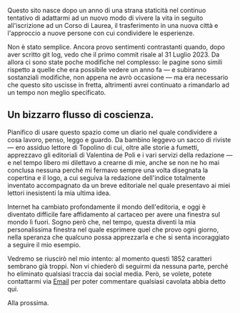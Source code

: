 Questo sito nasce dopo un anno di una strana staticità nel continuo tentativo di adattarmi ad un nuovo modo di vivere la vita in seguito all'iscrizione ad un Corso di Laurea, il trasferimento in una nuova città e l'approccio a nuove persone con cui condividere le esperienze.

Non è stato semplice. Ancora provo sentimenti contrastanti quando, dopo aver scritto <span className="inline-code">git log</span>, vedo che il primo commit risale al 31 Luglio 2023. Da allora ci sono state poche modifiche nel complesso: le pagine sono simili rispetto a quelle che era possibile vedere un anno fa — e subiranno sostanziali modifiche, non appena ne avrò occasione — ma era necessario che questo sito uscisse in fretta, altrimenti avrei continuato a rimandarlo ad un tempo non meglio specificato.

## Un bizzarro flusso di coscienza.

Pianifico di usare questo spazio come un diario nel quale condividere a cosa lavoro, penso, leggo e guardo. Da bambino leggevo un sacco di riviste — ero assiduo lettore di Topolino di cui, oltre alle storie a fumetti, apprezzavo gli editoriali di Valentina de Poli e i vari servizi della redazione — e nel tempo libero mi dilettavo a crearne di mie, anche se non ne ho mai conclusa nessuna perché mi fermavo sempre una volta disegnata la copertina e il logo, a cui seguiva la redazione dell'indice totalmente inventato accompagnato da un breve editoriale nel quale presentavo ai miei lettori inesistenti la mia ultima idea. 

Internet ha cambiato profondamente il mondo dell'editoria, e oggi è diventato difficile fare affidamento al cartaceo per avere una finestra sul mondo lì fuori. Sogno però che, nel tempo, questa diventi la mia personalissima finestra nel quale esprimere quel che provo ogni giorno, nella speranza che qualcuno possa apprezzarla e che si senta incoraggiato a seguire il mio esempio. 

Vedremo se riuscirò nel mio intento: al momento questi 1852 caratteri sembrano già troppi. Non vi chiederò di seguirmi da nessuna parte, perché ho eliminato qualsiasi traccia dai social media. Però, se volete, potete contattarmi via <a href="mailto:lorenzo.barretta04@gmail.com">Email</a> per poter commentare qualsiasi cavolata abbia detto qui.

Alla prossima.
